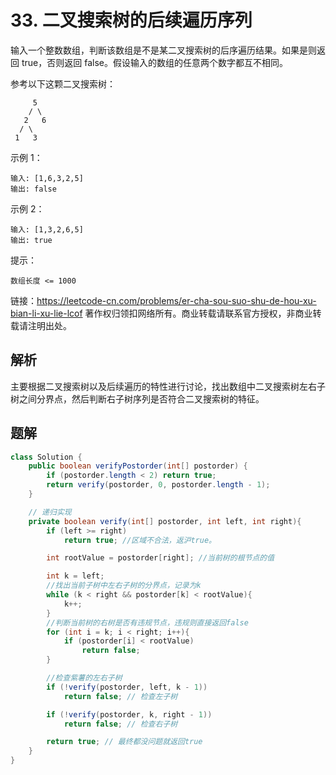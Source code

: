 # 33. 二叉搜索树的后续遍历序列 

输入一个整数数组，判断该数组是不是某二叉搜索树的后序遍历结果。如果是则返回 true，否则返回 false。假设输入的数组的任意两个数字都互不相同。

 参考以下这颗二叉搜索树：

         5
        / \
       2   6
      / \
     1   3
示例 1：

```
输入: [1,6,3,2,5]
输出: false
```

示例 2：

```
输入: [1,3,2,6,5]
输出: true
```

提示：

`数组长度 <= 1000`


链接：https://leetcode-cn.com/problems/er-cha-sou-suo-shu-de-hou-xu-bian-li-xu-lie-lcof
著作权归领扣网络所有。商业转载请联系官方授权，非商业转载请注明出处。

## 解析

主要根据二叉搜索树以及后续遍历的特性进行讨论，找出数组中二叉搜索树左右子树之间分界点，然后判断右子树序列是否符合二叉搜索树的特征。

## 题解

```java
class Solution {
    public boolean verifyPostorder(int[] postorder) {
        if (postorder.length < 2) return true;
        return verify(postorder, 0, postorder.length - 1); 
    }

    // 递归实现
    private boolean verify(int[] postorder, int left, int right){
        if (left >= right) 
            return true; //区域不合法，返沪true。

        int rootValue = postorder[right]; //当前树的根节点的值

        int k = left;
        //找出当前子树中左右子树的分界点，记录为k
        while (k < right && postorder[k] < rootValue){
            k++;
        }
        //判断当前树的右树是否有违规节点，违规则直接返回false
        for (int i = k; i < right; i++){ 
            if (postorder[i] < rootValue) 
                return false;
        }

        //检查紫薯的左右子树
        if (!verify(postorder, left, k - 1)) 
            return false; // 检查左子树

        if (!verify(postorder, k, right - 1)) 
            return false; // 检查右子树

        return true; // 最终都没问题就返回true
    }
}
```



